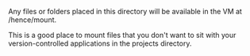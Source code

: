 Any files or folders placed in this directory will be available in the VM at /hence/mount.

This is a good place to mount files that you don't want to sit with your version-controlled applications in the projects directory.
